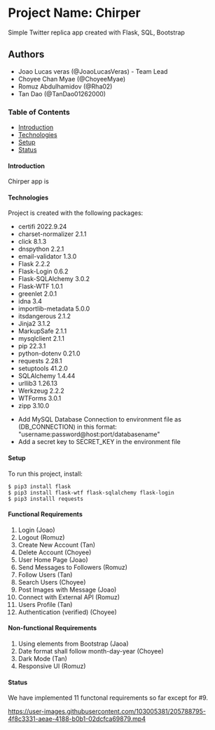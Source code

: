 # Project Name: Chirper
Simple Twitter replica app created with Flask, SQL, Bootstrap

## Authors
- Joao Lucas veras (@JoaoLucasVeras) - Team Lead
- Choyee Chan Myae (@ChoyeeMyae)
- Romuz Abdulhamidov (@Rha02)
- Tan Dao (@TanDao01262000)


### Table of Contents
* [Introduction](#Introduction)
* [Technologies](#Technologies)
* [Setup](#setup)
* [Status](#status)

#### Introduction
Chirper app is 

#### Technologies
Project is created with the following packages:

* certifi            2022.9.24
* charset-normalizer 2.1.1
* click              8.1.3
* dnspython          2.2.1
* email-validator    1.3.0
* Flask              2.2.2
* Flask-Login        0.6.2
* Flask-SQLAlchemy   3.0.2
* Flask-WTF          1.0.1
* greenlet           2.0.1
* idna               3.4
* importlib-metadata 5.0.0
* itsdangerous       2.1.2
* Jinja2             3.1.2
* MarkupSafe         2.1.1
* mysqlclient        2.1.1
* pip                22.3.1
* python-dotenv      0.21.0
* requests           2.28.1
* setuptools         41.2.0
* SQLAlchemy         1.4.44
* urllib3            1.26.13
* Werkzeug           2.2.2
* WTForms            3.0.1
* zipp               3.10.0

- Add MySQL Database Connection to environment file as (DB_CONNECTION) in this format: "username:password@host:port/databasename"
- Add a secret key to SECRET_KEY in the environment file

#### Setup
To run this project, install:
```
$ pip3 install flask
$ pip3 install flask-wtf flask-sqlalchemy flask-login
$ pip3 installl requests
```
#### Functional Requirements
1. Login (Joao)
2. Logout (Romuz)
3. Create New Account (Tan)
4. Delete Account (Choyee)
5. User Home Page (Joao)
6. Send Messages to Followers (Romuz)
7. Follow Users (Tan)
8. Search Users (Choyee)
9. Post Images with Message (Joao)
10. Connect with External API (Romuz)
11. Users Profile (Tan)
12. Authentication (verified) (Choyee)
#### Non-functional Requirements
1. Using elements from Bootstrap (Jaoa)
2. Date format shall follow month-day-year (Choyee)
3. Dark Mode (Tan)
4. Responsive UI (Romuz)

#### Status
We have implemented 11 functonal requirements so far except for #9.

https://user-images.githubusercontent.com/103005381/205788795-4f8c3331-aeae-4188-b0b1-02dcfca69879.mp4



